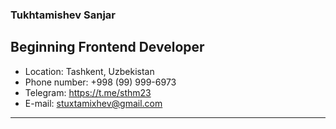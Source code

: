 ### Tukhtamishev Sanjar

Beginning Frontend Developer
------
- Location: Tashkent, Uzbekistan
- Phone number: +998 (99) 999-6973
- Telegram: https://t.me/sthm23
- E-mail: stuxtamixhev@gmail.com

------